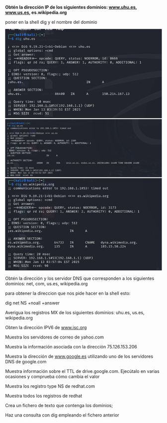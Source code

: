
**Obtén la dirección IP de los siguientes dominios: www.uhu.es, www.us.es, es.wikipedia.org**

poner en la shell dig y el nombre del dominio

![](https://github.com/FlyFree624/ASIR-SREI/blob/main/tema0/imagenes/dig.png)
![](https://github.com/FlyFree624/ASIR-SREI/blob/main/tema0/imagenes/digus.png)
![](https://github.com/FlyFree624/ASIR-SREI/blob/main/tema0/imagenes/digwiki.png)

Obtén la dirección y los servidor DNS que corresponden a los siguientes dominios:  net, com, us.es, wikipedia.org

para obtener la direccion que nos pide hacer en la shell esto:

dig net NS +noall +answer



Averigua los registros MX de los siguientes dominios:  uhu.es, us.es, wikipedia.org


Obten la dirección IPV6 de www.isc.org


Muestra los servidores de correo de yahoo.com


Muestra la información asociada con la dirección 75.126.153.206


Muestra la dirección de www.google.es utilizando uno de los servidores DNS de google.com


Muestra información sobre el TTL de drive.google.com. Ejecútalo en varias ocasiones y comprueba cómo cambia el valor


Muestra los registro type NS de redhat.com


Muestra todos los registros de redhat


Crea un fichero de texto que contenga los dominios;

Haz una consulta con dig empleando el fichero anterior
